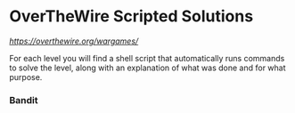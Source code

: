# OverTheWire Scripted Solutions
_https://overthewire.org/wargames/_

For each level you will find a shell script that automatically runs commands to solve the level, along with an explanation of what was done and for what purpose.

### Bandit

